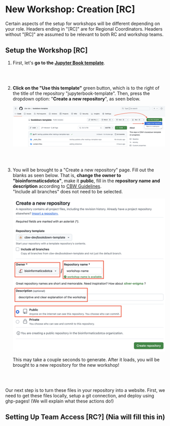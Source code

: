 # **New Workshop**: Creation [RC]

Certain aspects of the setup for workshops will be different depending on your role. Headers ending in "[RC]" are for Regional Coordinators. Headers without "[RC]" are assumed to be relevant to both RC and workshop teams.

## Setup the Workshop [RC]

1. First, let's **go to the <a href="https://github.com/cbw-dev/jupyterbook-template" target="_blank">Jupyter Book template</a>**.
<br>
<br>

2. **Click on the "Use this template"** green button, which is to the right of the title of the repository "jupyterbook-template". Then, press the dropdown option: "**Create a new repository**", as seen below.

    ![Image of the repo and how to find make a template](../img/template/make-a-template.png)
    <br> <!-- enforces a space after the image -->

<br>
<br>

<!-- MUST ADD A LINK TO THE CBW GUIDELINES FOR NAMING -->

3. You will be brought to a "Create a new repository" page. Fill out the blanks as seen below. That is, **change the owner to "bioinformaticsdotca"**, make it **public**, fill in the **repository name and description** according to [CBW Guidelines](). <br>"Include all branches" does not need to be selected.
    
    ![Image showing how to make a new repo from a template repo](../img/template/make-new-repo.png)
    <br>

    This may take a couple seconds to generate. After it loads, you will be brought to a new repository for the new workshop!

<br>
<br>

Our next step is to turn these files in your repository into a website. First, we need to get these files locally, setup a git connection, and deploy using ghp-pages! (We will explain what these actions do!)

## Setting Up Team Access [RC?] (Nia will fill this in)
